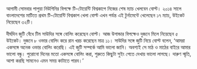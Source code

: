আগামী সোমবার পাপুয়া নিউগিনির বিপক্ষে টি-টোয়েন্টি বিশ্বকাপে নিজের শেষ ম্যাচ খেলবেন বোল্ট। ২০১৪ সালে বাংলাদেশের মাটিতে প্রথম টি-টোয়েন্টি বিশ্বকাপ খেলা বোল্ট এখন পর্যন্ত এই টুর্নামেন্টে খেলেছেন ১৭ ম্যাচ, উইকেট নিয়েছেন ৩২টি।

দীর্ঘদিন জুটি বেঁধে টিম সাউদির সঙ্গে বোলিং করেছেন বোল্ট। আজ উগান্ডার বিপক্ষেও দুজনে মিলে নিয়েছেন ৫ উইকেট। দুজনে ৮ ওভার বোলিং করে রান খরচ করেছেন মাত্র ১১। সাউদির সঙ্গে জুটি নিয়ে বোল্ট বলেন, ‘আমরা একসঙ্গে অনেক ওভার বোলিং করেছি। এই জুটি সম্পর্কে আমি ভালো জানি। অবশ্যই সে মাঠ ও মাঠের বাইরে আমার ভালো বন্ধু। পুরোনো দিনের মতো একসঙ্গে বোলিং করা, শুরুতে কিছুটা সুইং পেতে দেখায় ভালো লাগছে। দারুণ স্মৃতি, আশা করছি সামনেও এমন সময় কাটাতে পারব।’
